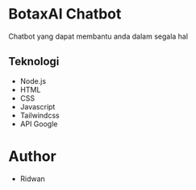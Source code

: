 # BotaxAI Chatbot

Chatbot yang dapat membantu anda dalam segala hal

## Teknologi

- Node.js
- HTML
- CSS
- Javascript
- Tailwindcss
- API Google


# Author
- Ridwan